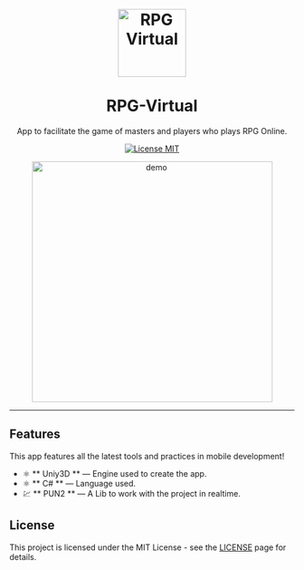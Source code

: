 
<h1 align="center">
<br>
  <img src="YOUR_LOGO_URL" alt="RPG Virtual" width="120">
<br>
<br>
RPG-Virtual
</h1>

<p align="center">App to facilitate the game of masters and players who plays RPG Online.</p>

<p align="center">
  <a href="https://opensource.org/licenses/MIT">
    <img src="https://img.shields.io/badge/License-MIT-blue.svg" alt="License MIT">
  </a>
</p>

[//]: # (Add your gifs/images here:)
<div>
  <center>
<img src="https://user-images.githubusercontent.com/43657860/84051299-503ad980-a985-11ea-8441-0382d05a6c10.jpg" alt="demo" height="425">
  </center>
</div>

<hr />

## Features
[//]: # (Add the features of your project here:)
This app features all the latest tools and practices in mobile development!

- ⚛️ ** Uniy3D ** — Engine used to create the app.
- ⚛️ ** C# ** — Language used.
- 💹 ** PUN2 ** — A Lib to work with the project in realtime.

## License

This project is licensed under the MIT License - see the [LICENSE](https://opensource.org/licenses/MIT) page for details.
